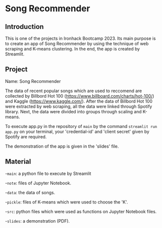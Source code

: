 # Song Recommender

## Introduction
This is one of the projects in Ironhack Bootcamp 2023. Its main purpose is to create an app of Song Recommender by using the technique of web scraping and K-means clustering. In the end, the app is created by Streamlit.  



## Project 
Name: Song Recommender 

The data of recent popular songs which are used to reccomend are collected by Billbord Hot 100 (https://www.billboard.com/charts/hot-100/) and Kaggle (https://www.kaggle.com/). After the data of Billbord Hot 100 were extracted by web scraping, all the data were linked through Spotify library. Next, the data were divided into groups through scaling and K-means.  

To execute app.py in the repository of `main` by the command `streamlit run app.py` on your terminal, your 'credential-id' and 'client secret' given by Spotify are required. 


The demonstration of the app is given in the 'slides' file.


## Material 
-`main`: a python file to execute by Streamlit 

-`note`: files of Jupyter Notebook.

-`data`: the data of songs.

-`pickle`: files of K-means which were used to choose the 'K'.

-`src`: python files which were used as functions on Jupyter Notebook files.

-`slides`: a demonstration (PDF).

